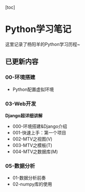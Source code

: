 [toc]

# Python学习笔记

这里记录了杨阳羊的Python学习历程~

## 已更新内容

### 00-环境搭建

* Python配置虚拟环境

### 03-Web开发

**Django超详细讲解**

* 000-环境搭建&Django介绍
* 001-快速上手：第一个项目
* 002-MTV之视图(V)
* 003-MTV之模板(T)
* 004-MTV之数据库(M)

### 05-数据分析

* 01-数据分析前奏
* 02-numpy库的使用

